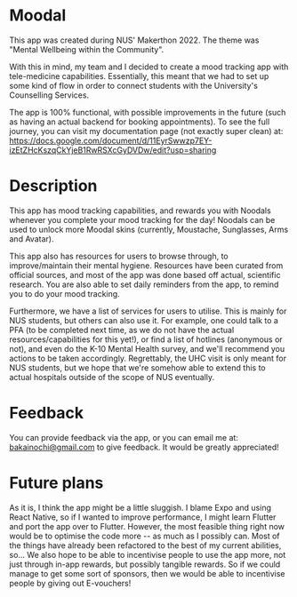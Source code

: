 # Moodal

This app was created during NUS' Makerthon 2022. The theme was "Mental Wellbeing within the Community".

With this in mind, my team and I decided to create a mood tracking app with tele-medicine capabilities. Essentially, this meant that we had to set up some kind of flow in order to connect students with the University's Counselling Services.

The app is 100% functional, with possible improvements in the future (such as having an actual backend for booking appointments). To see the full journey, you can visit my documentation page (not exactly super clean) at: https://docs.google.com/document/d/11EyrSwwzp7EY-izEtZHcKszqCkYjeB1RwRSXcGyDVDw/edit?usp=sharing


# Description
This app has mood tracking capabilities, and rewards you with Noodals whenever you complete your mood tracking for the day!
Noodals can be used to unlock more Moodal skins (currently, Moustache, Sunglasses, Arms and Avatar).

This app also has resources for users to browse through, to improve/maintain their mental hygiene. Resources have been curated from official sources, and most of the app was done based off actual, scientific research.
You are also able to set daily reminders from the app, to remind you to do your mood tracking.

Furthermore, we have a list of services for users to utilise. This is mainly for NUS students, but others can also use it. 
For example, one could talk to a PFA (to be completed next time, as we do not have the actual resources/capabilities for this yet!), or find a list of hotlines (anonymous or not), and even do the K-10 Mental Health survey, and we'll recommend you actions to be taken accordingly. Regrettably, the UHC visit is only meant for NUS students, but we hope that we're somehow able to extend this to actual hospitals outside of the scope of NUS eventually.


# Feedback
You can provide feedback via the app, or you can email me at: bakainochi@gmail.com to give feedback. It would be greatly appreciated!


# Future plans
As it is, I think the app might be a little sluggish. I blame Expo and using React Native, so if I wanted to improve performance, I might learn Flutter and port the app over to Flutter.
However, the most feasible thing right now would be to optimise the code more -- as much as I possibly can. Most of the things have already been refactored to the best of my current abilities, so...
We also hope to be able to incentivise people to use the app more, not just through in-app rewards, but possibly tangible rewards. So if we could manage to get some sort of sponsors, then we would be able to incentivise people by giving out E-vouchers!
